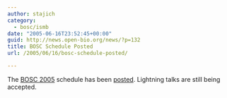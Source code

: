 ```yaml
---
author: stajich
category:
  - bosc/ismb
date: "2005-06-16T23:52:45+00:00"
guid: http://news.open-bio.org/news/?p=132
title: BOSC Schedule Posted
url: /2005/06/16/bosc-schedule-posted/

---
```

The [BOSC 2005](/obf-hugo-test/bosc2005/) schedule has been [posted](/obf-hugo-test/bosc2005/program.pdf). Lightning talks are still being accepted.
